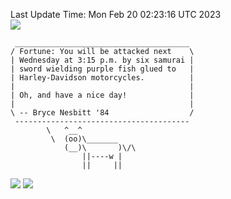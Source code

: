 Last Update Time: 
Mon Feb 20 02:23:16 UTC 2023
<br>![](https://img.shields.io/badge/%E5%A4%A7%E5%AE%B6-%E5%AE%89%E5%AE%89-green)<br>
```
 _______________________________________
/ Fortune: You will be attacked next    \
| Wednesday at 3:15 p.m. by six samurai |
| sword wielding purple fish glued to   |
| Harley-Davidson motorcycles.          |
|                                       |
| Oh, and have a nice day!              |
|                                       |
\ -- Bryce Nesbitt '84                  /
 ---------------------------------------
        \   ^__^
         \  (oo)\_______
            (__)\       )\/\
                ||----w |
                ||     ||
```
![](https://github-readme-stats.vercel.app/api?username=chenlitw)
![](https://github-readme-stats.vercel.app/api/top-langs/?username=chenlitw)
